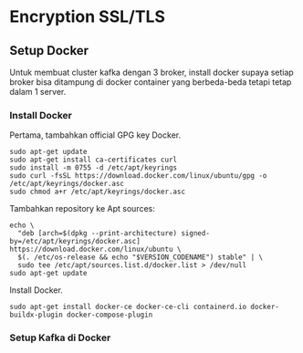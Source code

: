 # Encryption SSL/TLS

## Setup Docker

Untuk membuat cluster kafka dengan 3 broker, install docker supaya setiap broker bisa ditampung di docker container yang berbeda-beda tetapi tetap dalam 1 server.

### Install Docker

Pertama, tambahkan official GPG key Docker.

```
sudo apt-get update
sudo apt-get install ca-certificates curl
sudo install -m 0755 -d /etc/apt/keyrings
sudo curl -fsSL https://download.docker.com/linux/ubuntu/gpg -o /etc/apt/keyrings/docker.asc
sudo chmod a+r /etc/apt/keyrings/docker.asc
```

Tambahkan repository ke Apt sources:

```
echo \
  "deb [arch=$(dpkg --print-architecture) signed-by=/etc/apt/keyrings/docker.asc] https://download.docker.com/linux/ubuntu \
  $(. /etc/os-release && echo "$VERSION_CODENAME") stable" | \
  sudo tee /etc/apt/sources.list.d/docker.list > /dev/null
sudo apt-get update
```

Install Docker.

```
sudo apt-get install docker-ce docker-ce-cli containerd.io docker-buildx-plugin docker-compose-plugin
```

### Setup Kafka di Docker

